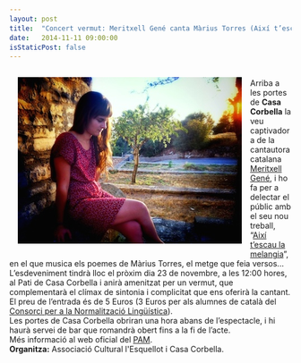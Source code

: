 ```yaml
---
layout: post
title:  "Concert vermut: Meritxell Gené canta Màrius Torres (Així t’escau la melangia)"
date:   2014-11-11 09:00:00
isStaticPost: false
---
```


<img src="/img/posts/meritxell-gene-casa-corbella.jpg" alt="racontades" align="left" style="padding: 15px;"><br>
Arriba a les portes de <b>Casa Corbella</b> la veu captivadora de la cantautora catalana <a href="http://www.meritxellgene.cat/" target="_blank">Meritxell Gené</a>, i  ho fa per a delectar el públic amb el seu nou treball, “<a href="https://play.spotify.com/album/5R1telMZAHXc6wKQ31JoPY" target="_blank">Així t’escau la melangia</a>”, en el que musica els poemes de Màrius Torres, el metge que feia versos...<br>
L’esdeveniment tindrà lloc el pròxim dia 23 de novembre, a les 12:00 hores, al Pati de Casa Corbella i anirà amenitzat  per un vermut, que complementarà el clímax de sintonia i complicitat que ens oferirà la cantant. <br>
El preu de l’entrada és de 5 Euros (3 Euros per als alumnes de català del <a href="http://www.cpnl.cat/">Consorci per a la Normalització Lingüística</a>).<br>
Les portes de Casa Corbella obriran una hora abans de l’espectacle, i hi haurà servei de bar que romandrà obert fins a la fi de l’acte.<br>
Més informació al web oficial del <a href="http://poesiaamanta.wordpress.com/2014/10/03/2311-concert-vermut-meritxell-gene-canta-marius-torres/" target="_blank">PAM</a>.<br>
<b>Organitza:</b> Associació Cultural l'Esquellot i Casa Corbella.
